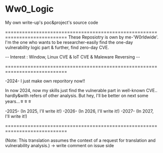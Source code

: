# Ww0_Logic
My own write-up's poc&amp;project's source code


============================================================================
These Reposiotry is own by me-'W0rldwide'.
I'm the one who wants to be researcher-easily find the one-day vulnerability logic part & further, find zero-day CVE.

-- Interest : Window, Linux CVE & IoT CVE & Maleware Reversing --

============================================================================

-2024-
I just make own reporitory now!!

In now 2024, now my skills just find the vulnerable part in well-known CVE.. hardly&with refers of other analysis.
But hey, I'll be better on next some years...ㅎㅎㅎ


-2025-
(In 2025, I'll write it!)
-2026-
(In 2026, I'll write it!)
-2027-
(In 2027, I'll write it!)


============================================================================

(Note: This translation assumes the context of a request for translation and vulnerability analysis.)
  -> write comment on issue side
